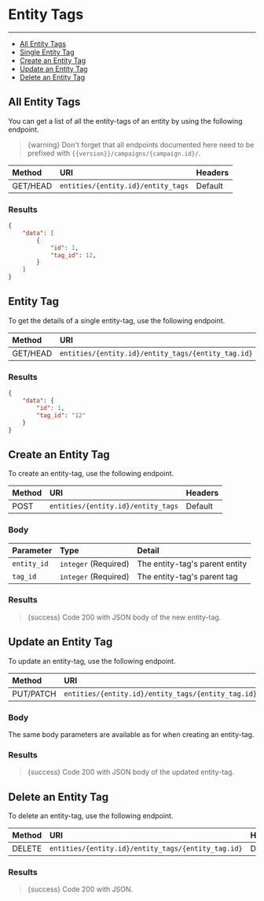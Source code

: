 # Entity Tags

---

- [All Entity Tags](#all-entity-tags)
- [Single Entity Tag](#entity-tag)
- [Create an Entity Tag](#create-entity-tag)
- [Update an Entity Tag](#update-entity-tag)
- [Delete an Entity Tag](#delete-entity-tag)

<a name="all-entity-tags"></a>
## All Entity Tags

You can get a list of all the entity-tags of an entity by using the following endpoint.

> {warning} Don't forget that all endpoints documented here need to be prefixed with `{{version}}/campaigns/{campaign.id}/`.


| Method | URI | Headers |
| :- |   :-   |  :-  |
| GET/HEAD | `entities/{entity.id}/entity_tags` | Default |

### Results
```json
{
    "data": [
        {
            "id": 1,
            "tag_id": 12,
        }
    ]
}
```


<a name="entity-tag"></a>
## Entity Tag

To get the details of a single entity-tag, use the following endpoint.

| Method | URI | Headers |
| :- |   :-   |  :-  |
| GET/HEAD | `entities/{entity.id}/entity_tags/{entity_tag.id}` | Default |

### Results
```json
{
    "data": {
        "id": 1,
        "tag_id": "12"
    }
}
```


<a name="create-entity-tag"></a>
## Create an Entity Tag

To create an entity-tag, use the following endpoint.

| Method | URI | Headers |
| :- |   :-   |  :-  |
| POST | `entities/{entity.id}/entity_tags` | Default |

### Body

| Parameter | Type | Detail |
| :- |   :-   |  :-  |
| `entity_id` | `integer` (Required) | The entity-tag's parent entity |
| `tag_id` | `integer` (Required) | The entity-tag's parent tag |


### Results

> {success} Code 200 with JSON body of the new entity-tag.


<a name="update-entity-tag"></a>
## Update an Entity Tag

To update an entity-tag, use the following endpoint.

| Method | URI | Headers |
| :- |   :-   |  :-  |
| PUT/PATCH | `entities/{entity.id}/entity_tags/{entity_tag.id}` | Default |

### Body

The same body parameters are available as for when creating an entity-tag.

### Results

> {success} Code 200 with JSON body of the updated entity-tag.


<a name="delete-entity-tag"></a>
## Delete an Entity Tag

To delete an entity-tag, use the following endpoint.

| Method | URI | Headers |
| :- |   :-   |  :-  |
| DELETE | `entities/{entity.id}/entity_tags/{entity_tag.id}` | Default |

### Results

> {success} Code 200 with JSON.
